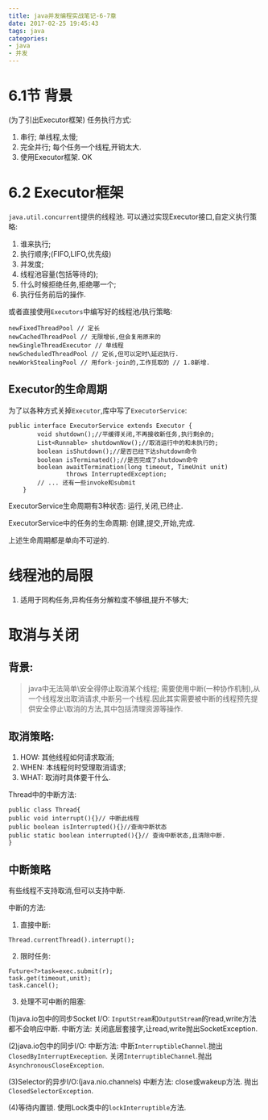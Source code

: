 ```yaml
---
title: java并发编程实战笔记-6-7章
date: 2017-02-25 19:45:43
tags: java
categories:
- java
- 并发
---
```


# 6.1节 背景
(为了引出Executor框架)
任务执行方式:
1. 串行; 单线程,太慢;
2. 完全并行; 每个任务一个线程,开销太大.
3. 使用Executor框架. OK 

# 6.2 Executor框架
`java.util.concurrent`提供的线程池.
可以通过实现Executor接口,自定义执行策略:
1. 谁来执行;
2. 执行顺序;(FIFO,LIFO,优先级)
3. 并发度;
4. 线程池容量(包括等待的);
5. 什么时候拒绝任务,拒绝哪一个;
6. 执行任务前后的操作.

或者直接使用`Executors`中编写好的线程池/执行策略:
```
newFixedThreadPool // 定长
newCachedThreadPool // 无限增长,但会复用原来的
newSingleThreadExecutor // 单线程
newScheduledThreadPool // 定长,但可以定时\延迟执行.
newWorkStealingPool // 用fork-join的,工作觅取的 // 1.8新增.
```

## Executor的生命周期
为了以各种方式关掉`Executor`,库中写了`ExecutorService`:
```
public interface ExecutorService extends Executor {
        void shutdown();//平缓得关闭,不再接收新任务,执行剩余的;
        List<Runnable> shutdownNow();//取消运行中的和未执行的;
        boolean isShutdown();//是否已经下达shutdown命令
        boolean isTerminated();//是否完成了shutdown命令
        boolean awaitTermination(long timeout, TimeUnit unit)
                throws InterruptedException;
        // ... 还有一些invoke和submit        
    }
```

ExecutorService生命周期有3种状态:
运行,关闭,已终止. 

ExecutorService中的任务的生命周期:
创建,提交,开始,完成.

上述生命周期都是单向不可逆的.

# 线程池的局限
1. 适用于同构任务,异构任务分解粒度不够细,提升不够大;

# 取消与关闭
## 背景:
> java中无法简单\安全得停止取消某个线程;
需要使用中断(一种协作机制),从一个线程发出取消请求,中断另一个线程.因此其实需要被中断的线程预先提供安全停止\取消的方法,其中包括清理资源等操作.

## 取消策略:
1. HOW: 其他线程如何请求取消;
2. WHEN: 本线程何时受理取消请求;
3. WHAT: 取消时具体要干什么.

Thread中的中断方法:
```
public class Thread{
public void interrupt(){}// 中断此线程
public boolean isInterrupted(){}//查询中断状态
public static boolean interrupted(){}// 查询中断状态,且清除中断.
}
```

## 中断策略
有些线程不支持取消,但可以支持中断. 

中断的方法:
1. 直接中断:
```
Thread.currentThread().interrupt();
```
2. 限时任务:
``` 
Future<?>task=exec.submit(r);
task.get(timeout,unit);
task.cancel();
```

3. 处理不可中断的阻塞:

(1)java.io包中的同步Socket I/O:
`InputStream`和`OutputStream`的read,write方法都不会响应中断.
中断方法: 关闭底层套接字,让read,write抛出SocketException. 

(2)java.io包中的同步I/O:
中断方法:
中断`InterruptibleChannel`.抛出`ClosedByInterruptExeception`.
关闭`InterruptibleChannel`.抛出`AsynchronousCloseException`.


(3)Selector的异步I/O:(java.nio.channels)
中断方法:
close或wakeup方法. 抛出`ClosedSelectorException`.

(4)等待内置锁.
使用Lock类中的`lockInterruptible`方法.
